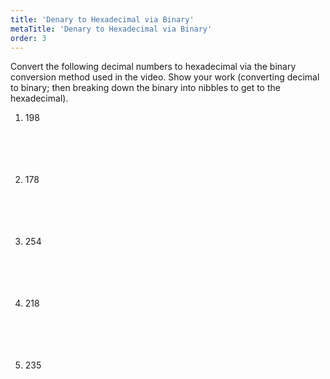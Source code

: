 ```yaml
---
title: 'Denary to Hexadecimal via Binary'
metaTitle: 'Denary to Hexadecimal via Binary'
order: 3
---
```


Convert the following decimal numbers to hexadecimal via the binary conversion method used in the video. Show your work (converting decimal to binary; then breaking down the binary into nibbles to get to the hexadecimal).

1. 198
<br/><br/><br/><br/><br/>

2. 178
<br/><br/><br/><br/><br/>

3. 254 
<br/><br/><br/><br/><br/>

4. 218 
<br/><br/><br/><br/><br/>

5. 235